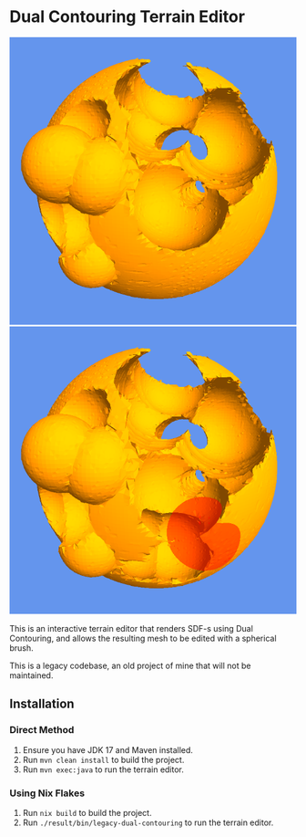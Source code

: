 # Dual Contouring Terrain Editor

![Demo](https://raw.githubusercontent.com/thinnerthinker/legacy-dual-contouring/main/docs/demo1.png)
![Demo](https://raw.githubusercontent.com/thinnerthinker/legacy-dual-contouring/main/docs/demo2.png)

This is an interactive terrain editor that renders SDF-s using Dual Contouring, and allows the resulting mesh to be edited with a spherical brush.

This is a legacy codebase, an old project of mine that will not be maintained.

## Installation

### Direct Method

1. Ensure you have JDK 17 and Maven installed.
2. Run `mvn clean install` to build the project.
3. Run `mvn exec:java` to run the terrain editor.

### Using Nix Flakes

1. Run `nix build` to build the project.
2. Run `./result/bin/legacy-dual-contouring` to run the terrain editor.